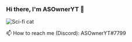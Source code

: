 ### Hi there, I'm ASOwnerYT 👋
![Sci-fi cat](https://images-wixmp-ed30a86b8c4ca887773594c2.wixmp.com/f/93a71b91-4097-4020-9bc3-39a9126199ff/de3p7d1-931e05d6-cc4d-46c2-94d1-428e5d874dcb.png/v1/fill/w_1192,h_670,q_70,strp/sci_fi_cat_wallpaper_by_asowneryt_de3p7d1-pre.jpg?token=eyJ0eXAiOiJKV1QiLCJhbGciOiJIUzI1NiJ9.eyJzdWIiOiJ1cm46YXBwOiIsImlzcyI6InVybjphcHA6Iiwib2JqIjpbW3siaGVpZ2h0IjoiPD03MjAiLCJwYXRoIjoiXC9mXC85M2E3MWI5MS00MDk3LTQwMjAtOWJjMy0zOWE5MTI2MTk5ZmZcL2RlM3A3ZDEtOTMxZTA1ZDYtY2M0ZC00NmMyLTk0ZDEtNDI4ZTVkODc0ZGNiLnBuZyIsIndpZHRoIjoiPD0xMjgwIn1dXSwiYXVkIjpbInVybjpzZXJ2aWNlOmltYWdlLm9wZXJhdGlvbnMiXX0._cQlMJ_T9Cv5N6vNepBBkAfToRWhaIsDiupIczX5N4k)

📫 How to reach me (Discord): ASOwnerYT#7799
<!--
Here are some ideas to get you started:

- 🔭 I’m currently working on ...
- 🌱 I’m currently learning ...
- 👯 I’m looking to collaborate on ...
- 🤔 I’m looking for help with ...
- 💬 Ask me about ...
- 📫 How to reach me: ...
- 😄 Pronouns: ...
- ⚡ Fun fact: ...
-->
